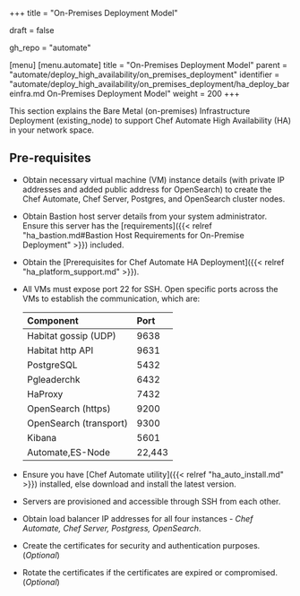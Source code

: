 +++
title = "On-Premises Deployment Model"

draft = false

gh_repo = "automate"

[menu]
  [menu.automate]
    title = "On-Premises Deployment Model"
    parent = "automate/deploy_high_availability/on_premises_deployment"
    identifier = "automate/deploy_high_availability/on_premises_deployment/ha_deploy_bareinfra.md On-Premises Deployment Model"
    weight = 200
+++

This section explains the Bare Metal (on-premises) Infrastructure Deployment (existing_node) to support Chef Automate High Availability (HA) in your network space.

## Pre-requisites

- Obtain necessary virtual machine (VM) instance details (with private IP addresses and added public address for OpenSearch) to create the Chef Automate, Chef Server, Postgres, and OpenSearch cluster nodes.
- Obtain Bastion host server details from your system administrator. Ensure this server has the [requirements]({{< relref "ha_bastion.md#Bastion Host Requirements for On-Premise Deployment" >}}) included.
- Obtain the [Prerequisites for Chef Automate HA Deployment]({{< relref "ha_platform_support.md" >}}).
- All VMs must expose port 22 for SSH. Open specific ports across the VMs to establish the communication, which are:

   | Component                                | Port                    |
   | :--------------------------------------  | :---------------------  |
   | Habitat gossip (UDP)                     |     9638                |
   | Habitat http API                         |     9631                |
   | PostgreSQL                               |     5432                |
   | Pgleaderchk                              |     6432                |
   | HaProxy                                  |     7432                |
   | OpenSearch (https)                       |     9200                |
   | OpenSearch (transport)                   |     9300                |
   | Kibana                                   |     5601                |
   | Automate,ES-Node                         |     22,443              |

- Ensure you have [Chef Automate utility]({{< relref "ha_auto_install.md" >}}) installed, else download and install the latest version.
- Servers are provisioned and accessible through SSH from each other.
- Obtain load balancer IP addresses for all four instances - *Chef Automate, Chef Server, Postgress, OpenSearch*.
- Create the certificates for security and authentication purposes. (*Optional*)
- Rotate the certificates if the certificates are expired or compromised. (*Optional*)
